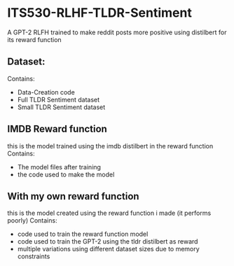 # ITS530-RLHF-TLDR-Sentiment
A GPT-2 RLFH trained to make reddit posts more positive using distilbert for its reward function

## Dataset:
Contains:
- Data-Creation code
- Full TLDR Sentiment dataset
- Small TLDR Sentiment dataset

## IMDB Reward function
this is the model trained using the imdb distilbert in the reward function
Contains:
- The model files after training
- the code used to make the model

## With my own reward function
this is the model created using the reward function i made (it performs poorly)
Contains:
- code used to train the reward function model
- code used to train the GPT-2 using the tldr distilbert as reward
- multiple variations using different dataset sizes due to memory constraints
